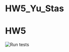 # HW5_Yu_Stas
# HW5
![Run tests](https://github.com/StasYu/HW5/actions/workflows/task_2_test.yml/badge.svg)